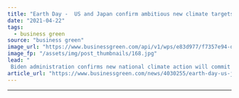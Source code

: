 ```yaml
---
title: "Earth Day -  US and Japan confirm ambitious new climate targets"
date: "2021-04-22"
tags: 
  - business green
source: "business green"
image_url: "https://www.businessgreen.com/api/v1/wps/e83d977/f7357e94-d2a0-4647-9213-caac8e365595/3/51101863859-5141896493-b-185x114.jpg"
image_fp: "/assets/img/post_thumbnails/168.jpg"
lead: "
 Biden administration confirms new national climate action will commit US to cutting emissions by 50 to 52 per cent against 2005 levels by 2030 ..."
article_url: "https://www.businessgreen.com/news/4030255/earth-day-us-japan-confirm-ambitious-climate-targets"
---
```


---
